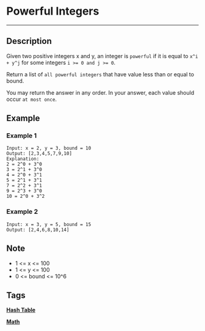 # Powerful Integers
-----
## Description
Given two positive integers x and y, an integer is `powerful` if it is equal to `x^i + y^j` for some integers `i >= 0 and j >= 0`.

Return a list of `all powerful integers` that have value less than or equal to bound.

You may return the answer in any order.  In your answer, each value should occur `at most once`.


## Example
### Example 1
```
Input: x = 2, y = 3, bound = 10
Output: [2,3,4,5,7,9,10]
Explanation: 
2 = 2^0 + 3^0
3 = 2^1 + 3^0
4 = 2^0 + 3^1
5 = 2^1 + 3^1
7 = 2^2 + 3^1
9 = 2^3 + 3^0
10 = 2^0 + 3^2
```

### Example 2
```
Input: x = 3, y = 5, bound = 15
Output: [2,4,6,8,10,14]
```

## Note
* 1 <= x <= 100
* 1 <= y <= 100
* 0 <= bound <= 10^6

## Tags
**[Hash Table](https://leetcode.com/tag/hash-table)**

**[Math](https://leetcode.com/tag/math)**
